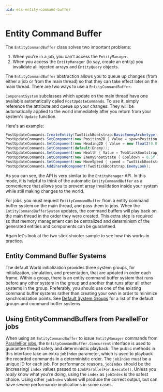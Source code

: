 ```yaml
---
uid: ecs-entity-command-buffer
---
```

# Entity Command Buffer

The `EntityCommandBuffer` class solves two important problems:

1. When you're in a job, you can't access the `EntityManager`.
2. When you access the `EntityManager` (to say, create an entity) you invalidate all injected arrays and `EntityQuery` objects.

The `EntityCommandBuffer` abstraction allows you to queue up changes (from either a job or from the main thread) so that they can take effect later on the main thread. There are two ways to use a `EntityCommandBuffer`:

`ComponentSystem` subclasses which update on the main thread have one available automatically called `PostUpdateCommands`. To use it, simply reference the attribute and queue up your changes. They will be automatically applied to the world immediately after you return from your system's `Update` function.

Here's an example:

```cs
PostUpdateCommands.CreateEntity(TwoStickBootstrap.BasicEnemyArchetype);
PostUpdateCommands.SetComponent(new Position2D { Value = spawnPosition });
PostUpdateCommands.SetComponent(new Heading2D { Value = new float2(0.0f, -1.0f) });
PostUpdateCommands.SetComponent(default(Enemy));
PostUpdateCommands.SetComponent(new Health { Value = TwoStickBootstrap.Settings.enemyInitialHealth });
PostUpdateCommands.SetComponent(new EnemyShootState { Cooldown = 0.5f });
PostUpdateCommands.SetComponent(new MoveSpeed { speed = TwoStickBootstrap.Settings.enemySpeed });
PostUpdateCommands.AddSharedComponent(TwoStickBootstrap.EnemyLook);
```

As you can see, the API is very similar to the `EntityManager` API. In this mode, it is helpful to think of the automatic `EntityCommandBuffer` as a convenience that allows you to prevent array invalidation inside your system while still making changes to the world.

For jobs, you must request `EntityCommandBuffer` from a entity command buffer system on the main thread, and pass them to jobs. When the `EntityCommandBufferSystem` updates, the command buffers will play back on the main thread in the order they were created. This extra step is required so that memory management can be centralized and determinism of the generated entities and components can be guaranteed.

Again let's look at the two stick shooter sample to see how this works in practice.

## Entity Command Buffer Systems

The default World initialization provides three system groups, for initialization, simulation, and presentation, that are updated in order each frame. Within a group, there is an entity command buffer system that runs before any other system in the group and another that runs after all other systems in the group. Preferably, you should use one of the existing command buffer systems rather than creating your own in order to minimize synchronization points. See [Default System Groups](system_update_order.md) for a list of the default groups and command buffer systems.

## Using EntityCommandBuffers from ParallelFor jobs

When using an `EntityCommandBuffer` to issue `EntityManager` commands from [ParallelFor jobs](https://docs.unity3d.com/Manual/JobSystemParallelForJobs.html), the `EntityCommandBuffer.Concurrent` interface is used to guarantee thread safety and deterministic playback. The public methods in this interface take an extra `jobIndex` parameter, which is used to playback the recorded commands in a deterministic order. The `jobIndex` must be a unique ID for each job. For performance reasons, `jobIndex` should be the (increasing) `index` values passed to `IJobParallelFor.Execute()`. Unless you *really* know what you're doing, using the `index` as `jobIndex` is the safest choice. Using other `jobIndex` values will produce the correct output, but can have severe performance implications in some cases.

